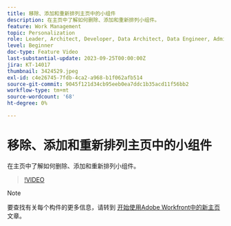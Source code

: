 ```yaml
---
title: 移除、添加和重新排列主页中的小组件
description: 在主页中了解如何删除、添加和重新排列小组件。
feature: Work Management
topic: Personalization
role: Leader, Architect, Developer, Data Architect, Data Engineer, Admin, User
level: Beginner
doc-type: Feature Video
last-substantial-update: 2023-09-25T00:00:00Z
jira: KT-14017
thumbnail: 3424529.jpeg
exl-id: c4e26745-7fdb-4ca2-a968-b1f062afb514
source-git-commit: 9045f121d34cb95eeb0ea7ddc1b35acd11f56bb2
workflow-type: tm+mt
source-wordcount: '68'
ht-degree: 0%

---
```


# 移除、添加和重新排列主页中的小组件

在主页中了解如何删除、添加和重新排列小组件。

>[!VIDEO](https://video.tv.adobe.com/v/3424529/?quality=12&learn=on)


>[!NOTE]
>
> 要查找有关每个构件的更多信息，请转到 [开始使用Adobe Workfront中的新主页](https://experienceleague.adobe.com/docs/workfront/using/basics/home/new-home/get-started-with-new-home.html?lang=en) 文章。


